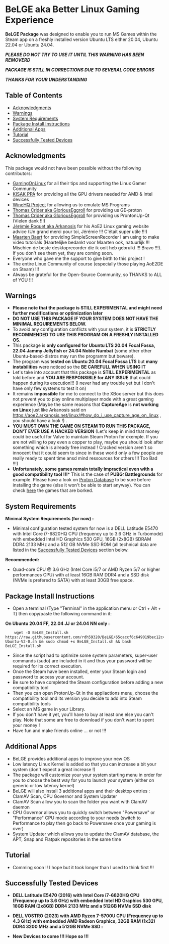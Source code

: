 # BeLGE aka Better Linux Gaming Experience

**BeLGE Package** was designed to enable you to run MS Games within the Steam app on a freshly installed version Ubuntu LTS either 20.04, Ubuntu 22.04 or Ubuntu 24.04. 

***PLEASE DO NOT TRY TO USE IT UNTIL THIS WARNING HAS BEEN REMOVERD***

***PACKAGE IS STILL IN CORRECTIONS DUE TO SEVERAL CODE ERRORS***

***THANKS FOR YOUR UNDERSTANDING***

## Table of Contents
- [Acknowledgments](#acknowledgments)
- [Warnings](#warnings)
- [System Requirements](#system-requirements)
- [Package Install Instructions](#package-install-instructions)
- [Additional Apps](#additional-apps)
- [Tutorial](#tutorial)
- [Successfully Tested Devices](#successfully-tested-devices)
  
## Acknowledgments

This package would not have been possible without the following contributors:
- [GamingOnLinux](https://www.gamingonlinux.com/) for all their tips and supporting the Linux Gamer Community 
- [KISAK PPA](https://launchpad.net/~kisak/+archive/ubuntu/kisak-mesa) for providing all the GPU drivers needed for AMD & Intel devices
- [WineHQ Project](https://www.winehq.org/about) for allowing us to emulate MS Programs 
- [Thomas Crider aka GloriousEggroll](https://github.com/GloriousEggroll) for providing us GE-proton
- [Thomas Crider aka GloriousEggroll](https://github.com/DavidoTek) for providing us ProntonUp-Qt (Vielen dank !!!) 
- [Jérémie Roquet aka Arkanosis](https://github.com/Arkanosis) for his AoE2 Linux gaming website advice (Un grand merci pour toi, Jérémie !!! C'était super utile !!!) 
- [Maarten Baert](https://www.maartenbaert.be/simplescreenrecorder/) for providing SimpleScreenRecorder I am using to make video tutorials (Haartelijke bedankt voor Maarten ook, natuurlijk !!! Mischien de beste desktoprecorder die ik ooit heb gebruikt !!! Bravo !!!). If you don't see them yet, they are coming soon.
- Everyone who gave me the support to give birth to this project ! 
- The entire Linux Community of course (especially those playing AoE2DE on Steam) !!!
- Always be grateful for the Open-Source Community, so THANKS to ALL of YOU !!!

## Warnings

- **Please note that the package is STILL EXPERIMENTAL and might need further modifications or optimization later**
- **DO NOT USE THIS PACKAGE IF YOUR SYSTEM DOES NOT HAVE THE MINIMAL REQUIREMENTS BELOW.**
- To avoid any configuration conflicts with your system, it is **STRICTLY RECOMMENDED TO USE THIS PROGRAM ON A FRESHLY INSTALLED OS.**
- This package is **only configured for Ubuntu LTS 20.04 Focal Fossa, 22.04 Jammy Jellyfish or 24.04 Noble Numbat** (some other other Ubuntu-based-distros may run the programm but beware). 
- The program was **tested on Ubuntu 20.04 Focal Fossa LTS** but **many instabilities** were noticed so the **BE CAREFULL WHEN USING IT**
- Let's take into account that this package is **STILL EXPERIMENTAL** as told before and **YOU ARE RESPONSIBLE for ANY ISSUE** that could happen during its execution!!! (I never had any trouble yet but I don't have only few systems to test it on)
- It remains **impossible** for me to connect to the XBox server but this does not prevent you to play online multiplayer mode with a great gaming experience (Maybe the same reasons that **CaptureAge** is **not working on Linux** just like Arkanosis said on https://aoe2.arkanosis.net/linux/#how_do_i_use_capture_age_on_linux , you should have a look !) .
- **YOU MUST OWN THE GAME ON STEAM TO RUN THIS PACKAGE, DON'T EVER USE A HACKED VERSION** (Let's keep in mind that money could be useful for Valve to maintain Steam Proton for exemple. If you are not willing to pay even a copper to play, maybe you should look after something which is already free instead ! Cracked version aren't so innocent that it could seem to since in these world only a few people are really ready to spent time ansd mind ressources for others !!! Too Bad !!!)
- **Unfortunately, some games remain totally impractical even with a good compatibility tool !!!*** This is the case of **PUBG: Battlegrounds** for example. Please have a look on [Proton Database](https://www.protondb.com/) to be sure before installing the game (else it won't be able to start anyway). You can check [here](https://www.protondb.com/explore?sort=fixWanted) the games that are borked.  
## System Requirements

**Minimal System Requirements (for now) :**
- Minimal configuration tested system for now is a DELL Latitude E5470 with Intel Core i7-6820HQ CPU (frequency up to 3.6 GHz in Turbomode) with embedded Intel HD Graphics 530 GPU, 16GB (2x8GB) SDRAM  DDR4 2133 MHz and a 512 GB NVMe SSD ROM (all technical data are listed in the [Successfully Tested Devices](#successfully-tested-devices) section below.
   
**Recommended:**
- Quad-core CPU @ 3.6 GHz (Intel Core i5/7 or AMD Ryzen 5/7 or higher performances CPU) with at least 16GB RAM DDR4 and a SSD disk (NVMe is prefered to SATA) with at least 30GB free space.

## Package Install Instructions

- Open a terminal (Type "Terminal" in the application menu or Ctrl + Alt + T) then copy/paste the following command in it:

**On Ubuntu 20.04 FF, 22.04 JJ or 24.04 NN only :**
 
        wget -O BeLGE_Install.sh https://raw.githubusercontent.com/rdh59320/BeLGE/65caccf6c649019bec12c4e4561ae60fd07ceb90/BeLGE-Ubuntu-V2-0.sh && sudo chmod +x BeLGE_Install.sh && bash BeLGE_Install.sh

    
- Since the script had to optimize some system parameters, super-user commands (sudo) are included in it and thus your password will be required for its correct execution.
- Once the Steam have been installed, enter your Steam login and password to access your account.
- Be sure to have completed the Steam configuration before adding a new compatibility tool
- Then you can open ProtonUp-Qt in the appliactions menu, choose the compatibility tool and its version you decide to add into Steam compatibility tools
- Select an MS game in your Library.
- If you don't have it yet, you'll have to buy at least one else you can't play. Note that some are free to download if you don't want to spent your money !
- Have fun and make friends online ... or not !!!

## Additional Apps
- BeLGE provides additional apps to improve your new OS
- Low latency Linux Kernel is added so that you can increase a bit your system (don't expect a great increase !)
- The package will customize your your system starting menu in order for you to choose the best way for you to launch your system (either on generic or low latency kernel)
- BeLGE will also install 3 additional apps and their desktop entries : ClamAV Scan, CPU Governor and System Updater
- ClamAV Scan allow you to scan the folder you want with ClamAV daemon
- CPU Governor allows you to quickly switch between "Powersave" or "Performance" CPU mode according to your needs (switch to Performance to play then go back to Powersave once your gaming is over)
- System Updater which allows you to update the ClamAV database, the APT, Snap and Flatpak repositories in the same time

## Tutorial
- Comming soon !! I hope but it took longer than I used to think first !!! 

## Successfully Tested Devices
- **DELL Latitude E5470 (2016) with Intel Core i7-6820HQ CPU (Frequency up to 3.6 GHz) with embedded Intel HD Graphics 530 GPU, 16GB RAM (2x8GB) DDR4 2133 MHz and a 512GB NVMe SSD disk**

- **DELL VOSTRO (2023) with AMD Ryzen 7-5700U CPU (Frequency up to 4.3 GHz) with embedded AMD Radeon Graphics, 32GB RAM (1x32) DDR4 3200 MHz and a 512GB NVMe SSD :**
  
- **New Devices to come  !!! Hope so !!!**
